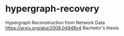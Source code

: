 # hypergraph-recovery
Hypergraph Reconstruction from Network Data
https://arxiv.org/abs/2008.04948v4
Bachelor's thesis
